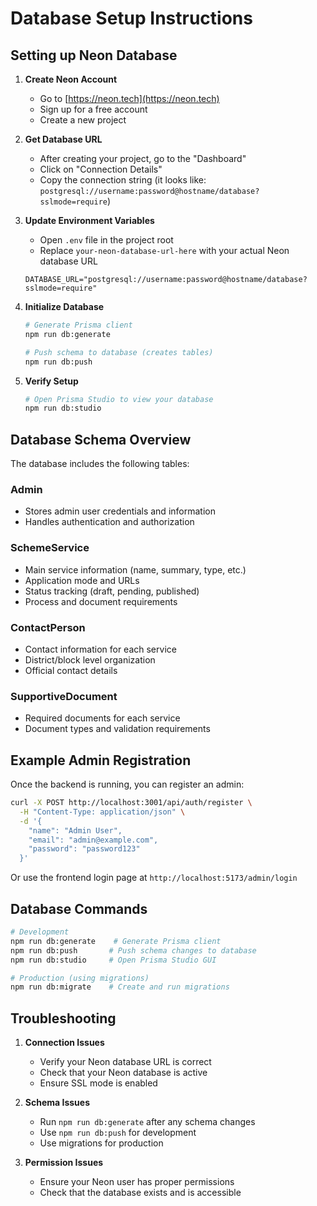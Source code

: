 # Database Setup Instructions

## Setting up Neon Database

1. **Create Neon Account**

   - Go to [https://neon.tech](https://neon.tech)
   - Sign up for a free account
   - Create a new project

2. **Get Database URL**

   - After creating your project, go to the "Dashboard"
   - Click on "Connection Details"
   - Copy the connection string (it looks like: `postgresql://username:password@hostname/database?sslmode=require`)

3. **Update Environment Variables**

   - Open `.env` file in the project root
   - Replace `your-neon-database-url-here` with your actual Neon database URL

   ```env
   DATABASE_URL="postgresql://username:password@hostname/database?sslmode=require"
   ```

4. **Initialize Database**

   ```bash
   # Generate Prisma client
   npm run db:generate

   # Push schema to database (creates tables)
   npm run db:push
   ```

5. **Verify Setup**
   ```bash
   # Open Prisma Studio to view your database
   npm run db:studio
   ```

## Database Schema Overview

The database includes the following tables:

### Admin

- Stores admin user credentials and information
- Handles authentication and authorization

### SchemeService

- Main service information (name, summary, type, etc.)
- Application mode and URLs
- Status tracking (draft, pending, published)
- Process and document requirements

### ContactPerson

- Contact information for each service
- District/block level organization
- Official contact details

### SupportiveDocument

- Required documents for each service
- Document types and validation requirements

## Example Admin Registration

Once the backend is running, you can register an admin:

```bash
curl -X POST http://localhost:3001/api/auth/register \
  -H "Content-Type: application/json" \
  -d '{
    "name": "Admin User",
    "email": "admin@example.com",
    "password": "password123"
  }'
```

Or use the frontend login page at `http://localhost:5173/admin/login`

## Database Commands

```bash
# Development
npm run db:generate    # Generate Prisma client
npm run db:push       # Push schema changes to database
npm run db:studio     # Open Prisma Studio GUI

# Production (using migrations)
npm run db:migrate    # Create and run migrations
```

## Troubleshooting

1. **Connection Issues**

   - Verify your Neon database URL is correct
   - Check that your Neon database is active
   - Ensure SSL mode is enabled

2. **Schema Issues**

   - Run `npm run db:generate` after any schema changes
   - Use `npm run db:push` for development
   - Use migrations for production

3. **Permission Issues**
   - Ensure your Neon user has proper permissions
   - Check that the database exists and is accessible
